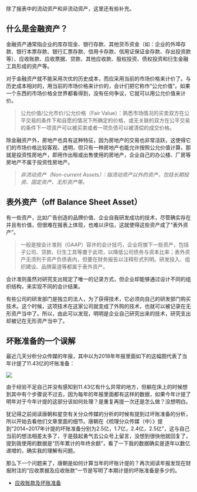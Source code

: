 除了报表中的流动资产和非流动资产，这里还有些补充。


## 什么是金融资产？

金融资产通常指企业的库存现金、银行存款、其他货币资金（如：企业的外埠存款、银行本票存款、银行汇票存款、信用卡存款、信用证保证金存款、存出投资款等）、应收账款、应收票据、贷款、其他应收款、股权投资、债权投资和衍生金融工具形成的资产等。

对于金融资产就不能采用次优的历史成本，而应采用当前的市场价格来计价了。与历史成本相对的，用当前的市场价格来计价的，会计们把它称作“公允价值”。如果一个东西的市场价格全世界都看得到，没有任何争议，它就可以用公允价值来计价。

> 公允价值/公允市价/公允价格（Fair Value）：熟悉市场情况的买卖双方在公平交易的条件下和自愿的情况下所确定的价格，或无关联的双方在公平交易的条件下一项资产可以被买卖或者一项负债可以被清偿的成交价格。

除金融资产外，房地产也具有这种特征，因为房地产的交易也非常活跃，这使得它们的市场价格比较客观、透明，但只有一种房地产也能允许按照公允价值计算，那就是投资性房地产，即用作出租或出售使用的房地产，企业自己的办公楼、厂房等房地产不属于投资性房地产。

>*非流动资产（Non-current Assets）：指流动资产以外的资产，包括长期投资、固定资产、无形资产等。*


## 表外资产（off Balance Sheet Asset）

有一些资产，比如广告创造的品牌价值、企业自我研发成功的技术，尽管确实存在并且有价值，但很难在报表上体现，也难以评估，这就使得这些资产成了“表外资产”。

>一般是按会计准则（GAAP）容许的会计技巧，企业将旗下一些资产，包括子公司、贷款、衍生工具等置于此项，以降低公司债务与资本比率；表外资产无须列于资产负债表内，但要在财务报告以注释形式列明。研发投入、组织建设、品牌渠道等都属于表外资产。

会计准则虽然对研究支出规定了唯一的记录方式，但企业却能够通过设计不同的组织结构，来实现不同的会计结果。

有些公司的研发部门是独立的法人，为了获得技术，它必须向自己的研发部门购买技术。这个时候，这项技术在这家公司就变成了外购的技术，也就可以被记录在无形资产当中了。所以，由此可以发现，明明是企业自己研究出来的技术，研究支出却被记在无形资产当中了。

## 坏账准备的一个误解

最近几天分析分众传媒的年报，其中以为2018年年报里面如下的这幅图代表了当年计提了11.43亿的坏账准备：

![](./provision.PNG)

由于经验不足自己并没有感知到11.43亿有什么异常的地方，但躺在床上的时候想到其中有个步骤说不过去，因为每年的年报里面都有这样的数据，如果今年计提了明年对于今年计提的这部分该如何处理？是重复再提一次还是怎么做？没想明白。

犹记得之前阅读唐朝和星空有关分众传媒的分析的时候有提到过坏账准备的分析，所以开始去看他们文章里面的细节。唐朝在《梳理分众传媒（中）》提到“2014~2017年计提的坏账准备分别为2.5亿，1.7亿，2.4亿，2.5亿”，这与自己当前的想法相差太多了，于是鼓起勇气去公众号上留言，没想到很快他就回复了，提到我使用的数据是“历年累计的年终余额”，看了一下我的数据确实是逐年以数亿递增的，确实我的理解有问题。

那么下一个问题来了，唐朝是如何计算当年的坏账计提的？再次阅读年报发现在财报附注的“应收票据及应收账款”一节是写明了本期计提的坏账准备是多少的。

- [应收账款及坏账准备](http://thxiaobai.com/article/dc76cffa01dbed63)
